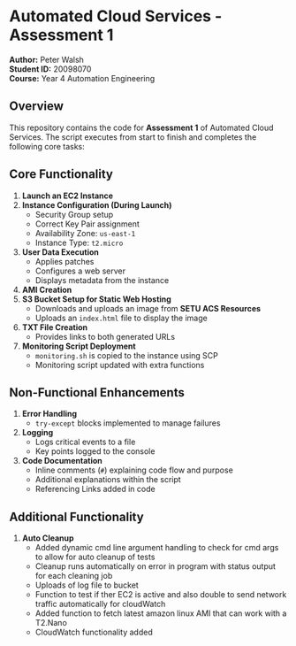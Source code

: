 # Automated Cloud Services - Assessment 1

**Author:** Peter Walsh  
**Student ID:** 20098070  
**Course:** Year 4 Automation Engineering  

## Overview
This repository contains the code for **Assessment 1** of Automated Cloud Services. The script executes from start to finish and completes the following core tasks:

## Core Functionality
1. **Launch an EC2 Instance**  
2. **Instance Configuration (During Launch)**
   - Security Group setup  
   - Correct Key Pair assignment  
   - Availability Zone: `us-east-1`  
   - Instance Type: `t2.micro`  
3. **User Data Execution**
   - Applies patches  
   - Configures a web server  
   - Displays metadata from the instance  
4. **AMI Creation**  
5. **S3 Bucket Setup for Static Web Hosting**
   - Downloads and uploads an image from **SETU ACS Resources**  
   - Uploads an `index.html` file to display the image  
6. **TXT File Creation**
   - Provides links to both generated URLs  
7. **Monitoring Script Deployment**
   - `monitoring.sh` is copied to the instance using SCP  
   - Monitoring script updated with extra functions

## Non-Functional Enhancements
1. **Error Handling**  
   - `try-except` blocks implemented to manage failures  
2. **Logging**  
   - Logs critical events to a file  
   - Key points logged to the console  
3. **Code Documentation**
   - Inline comments (`#`) explaining code flow and purpose  
   - Additional explanations within the script  
   - Referencing Links added in code 

## Additional Functionality
1. **Auto Cleanup**
   - Added dynamic cmd line argument handling to check for cmd args to allow for auto cleanup of tests
   - Cleanup runs automatically on error in program with status output for each cleaning job
   - Uploads of log file to bucket
   - Function to test if ther EC2 is active and also double to send network traffic automatically for cloudWatch
   - Added function to fetch latest amazon linux AMI that can work with a T2.Nano
   - CloudWatch functionality added
